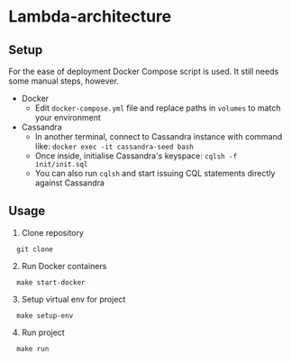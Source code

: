 # Lambda-architecture

## Setup
For the ease of deployment Docker Compose script is used. It still needs some manual steps, however.

* Docker
  * Edit `docker-compose.yml` file and replace paths in `volumes` to match your environment
* Cassandra  
  * In another terminal, connect to Cassandra instance with command like:
  `docker exec -it cassandra-seed bash`
  * Once inside, initialise Cassandra's keyspace: `cqlsh -f init/init.sql`
  * You can also run `cqlsh` and start issuing CQL statements directly against Cassandra

## Usage

1. Clone repository

```
  git clone 
```

2. Run Docker containers

```
  make start-docker
```

3. Setup virtual env for project

```
  make setup-env
```

4. Run project

```
  make run
```